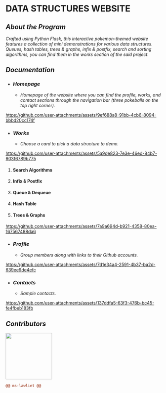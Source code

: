 # DATA STRUCTURES WEBSITE

## *About the Program*

*Crafted using Python Flask, this interactive pokemon-themed website features a collection of mini demonstrations for various data structures. Queues, hash tables, trees & graphs, infix & postfix, search and sorting algorithms, you can find them in the works section of the said project.*

## *Documentation*

- ### *Homepage*
  - *Homepage of the website where you can find the profile, works, and contact sections through the navigation bar (three pokeballs on the top right corner).*

https://github.com/user-attachments/assets/9ef688a8-91bb-4cb6-8094-bbbd20cc174f

- ### *Works*
  - *Choose a card to pick a data structure to demo.*

https://github.com/user-attachments/assets/5a9de823-7e3e-46ed-84b7-603f6789b775

  1. #### Search Algorithms
  2. #### Infix & Postfix
  3. #### Queue & Dequeue
  4. #### Hash Table
  5. #### Trees & Graphs

https://github.com/user-attachments/assets/7a9a694d-b921-4358-80ea-167567488da6

- ### *Profile*
  - *Group members along with links to their Github accounts.*

https://github.com/user-attachments/assets/7d1e34a4-2591-4b37-ba2d-639ee9de4efc

- ### *Contacts*
  - *Sample contacts.*

https://github.com/user-attachments/assets/137ddfa5-63f3-476b-bc45-fe4fbeb183fb

## *Contributors*

<img width="150" src="https://user-images.githubusercontent.com/129574658/232263861-5379719e-571b-4491-b63c-5ccd5f9c88bd.jpg">

```diff
@@ ms-lawliet @@
```

